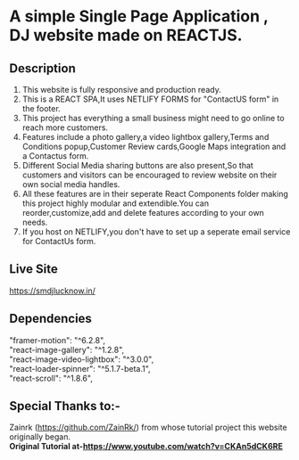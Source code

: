 # A simple Single Page Application , DJ website made on REACTJS. 

## Description
1. This website is fully responsive and production ready.
2. This is a REACT SPA,It uses NETLIFY FORMS for "ContactUS form" in the footer.
3. This project has everything a small business might need to go online to reach more customers.
4. Features include a photo gallery,a video lightbox gallery,Terms and Conditions popup,Customer Review cards,Google Maps integration and a Contactus form.
5. Different Social Media sharing buttons are also present,So that customers and visitors can be encouraged to review website on their own social media handles.
5. All these features are in their seperate React Components folder making this project highly modular and extendible.You can reorder,customize,add and delete features according to your own needs. 
6. If you host on NETLIFY,you don't have to set up a seperate email service for ContactUs form. 

## Live Site
https://smdjlucknow.in/<br />

## Dependencies

"framer-motion": "^6.2.8",<br />
"react-image-gallery": "^1.2.8",<br />
"react-image-video-lightbox": "^3.0.0",<br />
"react-loader-spinner": "^5.1.7-beta.1",<br />
"react-scroll": "^1.8.6",<br />

## Special Thanks to:-
Zainrk (https://github.com/ZainRk/) from whose tutorial project this website originally began.<br />
<b>Original Tutorial at-https://www.youtube.com/watch?v=CKAn5dCK6RE</b>

